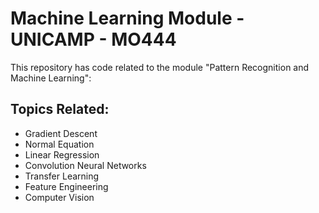 # Machine Learning Module - UNICAMP - MO444

This repository has code related to the module "Pattern Recognition and Machine Learning":

## Topics Related:

* Gradient Descent
* Normal Equation
* Linear Regression
* Convolution Neural Networks
* Transfer Learning
* Feature Engineering
* Computer Vision
